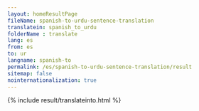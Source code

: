 ```yaml
---
layout: homeResultPage
fileName: spanish-to-urdu-sentence-translation
translatein: spanish_to_urdu
folderName : translate
lang: es
from: es
to: ur
langname: spanish-to
permalink: /es/spanish-to-urdu-sentence-translation/result
sitemap: false
nointernationalization: true
---
```

{% include result/translateinto.html %}

<script src="/js/result/translation.js" data-foldername="{{page.folderName}}" data-lang="{{page.lang}}"></script>

